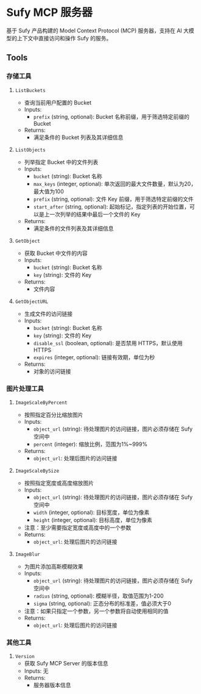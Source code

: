 #  Sufy MCP 服务器

基于 Sufy 产品构建的 Model Context Protocol (MCP) 服务器，支持在 AI 大模型的上下文中直接访问和操作 Sufy 的服务。

## Tools

### 存储工具

1. `ListBuckets`
   - 查询当前用户配置的 Bucket 
   - Inputs:
     - `prefix` (string, optional): Bucket 名称前缀，用于筛选特定前缀的 Bucket 
   - Returns:
     - 满足条件的 Bucket 列表及其详细信息

2. `ListObjects`
   - 列举指定 Bucket 中的文件列表
   - Inputs:
     - `bucket` (string): Bucket 名称
     - `max_keys` (integer, optional): 单次返回的最大文件数量，默认为20，最大值为100
     - `prefix` (string, optional): 文件 Key 前缀，用于筛选特定前缀的文件
     - `start_after` (string, optional): 起始标记，指定列表的开始位置，可以是上一次列举的结果中最后一个文件的 Key
   - Returns:
     - 满足条件的文件列表及其详细信息

3. `GetObject`
   - 获取 Bucket 中文件的内容
   - Inputs:
     - `bucket` (string):  Bucket 名称
     - `key` (string): 文件的 Key
   - Returns:
     - 文件内容

4. `GetObjectURL`
   - 生成文件的访问链接
   - Inputs:
     - `bucket` (string):  Bucket 名称
     - `key` (string): 文件的 Key
     - `disable_ssl` (boolean, optional): 是否禁用 HTTPS，默认使用 HTTPS
     - `expires` (integer, optional): 链接有效期，单位为秒
   - Returns:
     - 对象的访问链接

### 图片处理工具

1. `ImageScaleByPercent`
   - 按照指定百分比缩放图片
   - Inputs:
     - `object_url` (string): 待处理图片的访问链接，图片必须存储在 Sufy 空间中
     - `percent` (integer): 缩放比例，范围为1%~999%
   - Returns:
     - `object_url`: 处理后图片的访问链接

2. `ImageScaleBySize`
   - 按照指定宽度或高度缩放图片
   - Inputs:
     - `object_url` (string): 待处理图片的访问链接，图片必须存储在 Sufy 空间中
     - `width` (integer, optional): 目标宽度，单位为像素
     - `height` (integer, optional): 目标高度，单位为像素
   - 注意：至少需要指定宽度或高度中的一个参数
   - Returns:
     - `object_url`: 处理后图片的访问链接

3. `ImageBlur`
   - 为图片添加高斯模糊效果
   - Inputs:
     - `object_url` (string): 待处理图片的访问链接，图片必须存储在 Sufy 空间中
     - `radius` (string, optional): 模糊半径，取值范围为1-200
     - `sigma` (string, optional): 正态分布的标准差，值必须大于0
   - 注意：如果只指定一个参数，另一个参数将自动使用相同的值
   - Returns:
     - `object_url`: 处理后图片的访问链接

### 其他工具

1. `Version`
   - 获取 Sufy MCP Server 的版本信息
   - Inputs: 无
   - Returns:
     - 服务器版本信息




